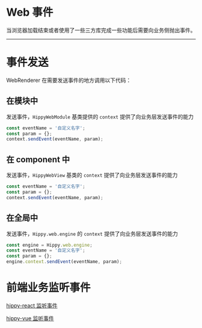 # Web 事件

当浏览器加载结束或者使用了一些三方库完成一些功能后需要向业务侧抛出事件。

---

# 事件发送

WebRenderer 在需要发送事件的地方调用以下代码：

## 在模块中

 发送事件，`HippyWebModule` 基类提供的 `context` 提供了向业务层发送事件的能力

```javascript
const eventName = '自定义名字';
const param = {};
context.sendEvent(eventName, param);
```

## 在 component 中

 发送事件，`HippyWebView` 基类的 `context` 提供了向业务层发送事件的能力

```javascript
const eventName = '自定义名字';
const param = {};
context.sendEvent(eventName, param);
```

## 在全局中

 发送事件，`Hippy.web.engine` 的 `context` 提供了向业务层发送事件的能力

```javascript
const engine = Hippy.web.engine;
const eventName = '自定义名字';
const param = {};
engine.context.sendEvent(eventName, param);
```

# 前端业务监听事件

[hippy-react 监听事件](hippy-react/native-event.md?id=事件监听器)

[hippy-vue 监听事件](hippy-vue/native-event.md?id=事件监听器)
